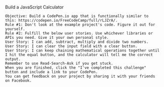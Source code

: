 Build a JavaScript Calculator

    Objective: Build a CodePen.io app that is functionally similar to this: https://codepen.io/FreeCodeCamp/full/rLJZrA/.
    Rule #1: Don't look at the example project's code. Figure it out for yourself.
    Rule #2: Fulfill the below user stories. Use whichever libraries or APIs you need. Give it your own personal style.
    User Story: I can add, subtract, multiply and divide two numbers.
    User Story: I can clear the input field with a clear button.
    User Story: I can keep chaining mathematical operations together until I hit the equal button, and the calculator will tell me the correct output.
    Remember to use Read-Search-Ask if you get stuck.
    When you are finished, click the "I've completed this challenge" button and include a link to your CodePen. 
    You can get feedback on your project by sharing it with your friends on Facebook.
